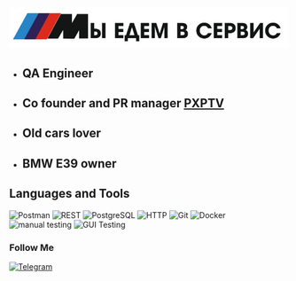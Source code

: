![Header](assets/M_Service.jpg)

- ## QA Engineer
- ## Co founder and PR manager [PXPTV](http://pxptv.ru)
- ## Old cars lover
- ## BMW E39 owner


## Languages and Tools
![Postman](https://img.shields.io/badge/Postman%20-3a363d)
![REST](https://img.shields.io/badge/REST%20-3a363d)
![PostgreSQL](https://img.shields.io/badge/PostgreSQL%20-3a363d)
![HTTP](https://img.shields.io/badge/HTTP%20-3a363d)
![Git](https://img.shields.io/badge/Git%20-3a363d)
![Docker](https://img.shields.io/badge/Docker%20-3a363d)
![manual testing](https://img.shields.io/badge/Manual_Testing%20-3a363d)
![GUI Testing](https://img.shields.io/badge/GUI_Testing%20-3a363d)

### Follow Me
[![Telegram](https://img.shields.io/badge/Telegram%20-229ed9)](https://t.me/ovsivan)